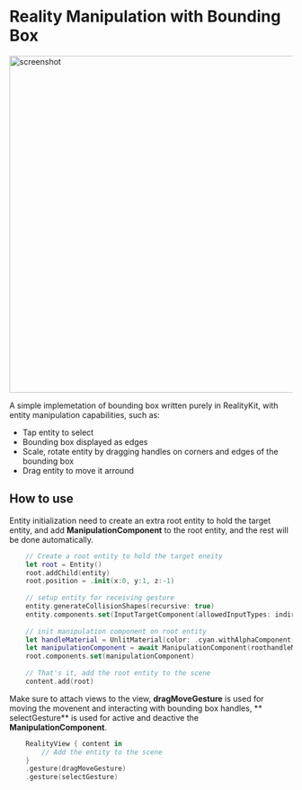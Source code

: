 #  Reality Manipulation with Bounding Box

<image src="./Screenshot.png" width="600" alt="screenshot">

A simple implemetation of bounding box written purely in RealityKit, with entity manipulation capabilities, such as:

* Tap entity to select
* Bounding box displayed as edges
* Scale, rotate entity by dragging handles on corners and edges of the bounding box
* Drag entity to move it arround

## How to use

Entity initialization need to create an extra root entity to hold the target entity, and add **ManipulationComponent** to the root entity, and the rest will be done automatically.

```swift
    // Create a root entity to hold the target eneity
    let root = Entity()
    root.addChild(entity)
    root.position = .init(x:0, y:1, z:-1)
    
    // setup entity for receiving gesture
    entity.generateCollisionShapes(recursive: true)
    entity.components.set(InputTargetComponent(allowedInputTypes: indirect]))
    
    // init manipulation component on root entity
    let handleMaterial = UnlitMaterial(color: .cyan.withAlphaComponent(0.5))
    let manipulationComponent = await ManipulationComponent(roothandleMaterial: handleMaterial)
    root.components.set(manipulationComponent)
    
    // That's it, add the root entity to the scene
    content.add(root)
```
Make sure to attach views to the view, **dragMoveGesture** is used for moving the movenent and interacting with bounding box handles, ** selectGesture** is used for active and deactive the **ManipulationComponent**.

```swift
    RealityView { content in
        // Add the entity to the scene
    }
    .gesture(dragMoveGesture)
    .gesture(selectGesture)
```
